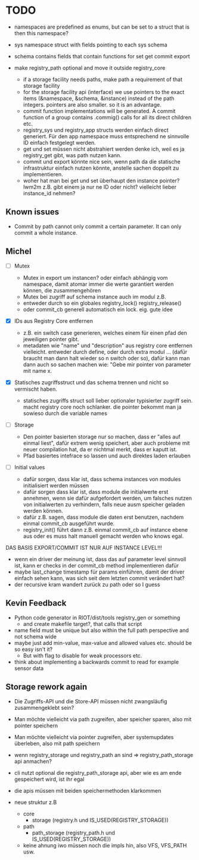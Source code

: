 # TODO

- namespaces are predefined as enums, but can be set to a struct that is then this namespace?
- sys namespace struct with fields pointing to each sys schema
- schema contains fields that contain functions for set get commit export

- make registry_path optional and move it outside registry_core
  - if a storage facility needs paths, make path a requirement of that storage facility
  - for the storage facility api (interface) we use pointers to the exact items (&namespace, &schema, &instance) instead of the path integers. pointers are also smaller. so it is an advantage.
  - commit function implementations will be generated. A commit function of a group contains .commig() calls for all its direct children etc.
  - registry_sys und registry_app structs werden einfach direct generiert. Für den app namespace muss entsprechend ne sinnvolle ID einfach festgelegt werden.
  - get und set müssen nicht abstrahiert werden denke ich, weil es ja registry_get gibt, was path nutzen kann.
  - commit und export könnte nice sein, wenn path da die statische infrastruktur einfach nutzen könnte, anstelle sachen doppelt zu implementieren.
  - woher hat man bei get und set überhaupt den instance pointer? lwm2m z.B. gibt einem ja nur ne ID oder nicht? vielleicht lieber instance_id nehmen?

## Known issues

- Commit by path cannot only commit a certain parameter. It can only commit a whole instance.

## Michel

- [ ] Mutex
  - Mutex in export um instancen? oder einfach abhängig vom namespace, damit atomar immer die werte garantiert werden können, die zusammengehören
  - Mutex bei zugriff auf schema instance auch im modul z.B.
  - entweder durch so ein globales registry_lock() registry_release()
  - oder commit_cb generell automatisch ein lock. eig. gute idee

- [x] IDs aus Registry Core entfernen
  - z.B. ein switch case generieren, welches einem für einen pfad den jeweiligen pointer gibt.
  - metadaten wie "name" und "description" aus registry core entfernen vielleicht. entweder durch define, oder durch extra modul ... (dafür braucht man dann halt wieder so n switch oder so), dafür kann man dann auch so sachen machen wie: "Gebe mir pointer von parameter mit name x.

- [x] Statisches zugriffsstruct und das schema trennen und nicht so vermischt haben.
  - statisches zugriffs struct soll lieber optionaler typisierter zugriff sein. macht registry core noch schlanker. die pointer bekommt man ja sowieso durch die variable names

- [ ] Storage
  - Den pointer basierten storage nur so machen, dass er "alles auf einmal liest", dafür extrem wenig speichert, aber auch probleme mit neuer compilation hat, da er nichtmal merkt, dass er kaputt ist.
  - Pfad basiertes intefrace so lassen und auch direktes laden erlauben

- [ ] Initial values
  - dafür sorgen, dass klar ist, dass schema instances von modules initialisiert werden müssen
  - dafür sorgen dass klar ist, dass module die initialwerte erst annehmen, wenn sie dafür aufgefordert werden, um falsches nutzen von initialwerten zu verhindern, falls neue ausm speicher geladen werden können.
  - dafür z.B. sagen, dass module die daten erst benutzen, nachdem einmal commit_cb ausgeführt wurde.
  - registry_init() führt dann z.B. einmal commit_cb auf instance ebene aus oder es muss halt manuell gemacht werden who knows egal.

DAS BASIS EXPORT/COMMIT IST NUR AUF INSTANCE LEVEL!!!

- wenn ein driver der meinung ist, dass das auf parameter level sinnvoll ist, kann er checks in der commit_cb method implementieren dafür
- maybe last_change timestamp für params einführen, damit der driver einfach sehen kann, was sich seit dem letzten commit verändert hat?
- der recursive kram wandert zurück zu path oder so I guess

## Kevin Feedback

- Python code generator in RIOT/dist/tools registry_gen or something
  - and create makefile target?, that calls that script
- name field must be unique but also within the full path perspective and not schema wide
- maybe just add min-value, max-value and allowed values etc. should be so easy isn't it?
  - But with flag to disable for weak processors etc.
- think about implementing a backwards commit to read for example sensor data

## Storage rework again

- Die Zugriffs-API und die Store-API müssen nicht zwangsläufig zusammengeklebt sein?
- Man möchte vielleicht via path zugreifen, aber speicher sparen, also mit pointer speichern
- Man möchte vielleicht via pointer zugreifen, aber systemupdates überleben, also mit path speichern
- wenn registry_storage und registry_path an sind => registry_path_storage api anmachen?
- cli nutzt optional die registry_path_storage api, aber wie es am ende gespeichert wird, ist ihr egal
- die apis müssen mit beiden speichermethoden klarkommen

- neue struktur z.B
  - core
    - storage (registry.h und IS_USED(REGISTRY_STORAGE))
  - path
    - path_storage (registry_path.h und IS_USED(REGISTRY_STORAGE))
  - keine ahnung iwo müssen noch die impls hin, also VFS, VFS_PATH usw.
